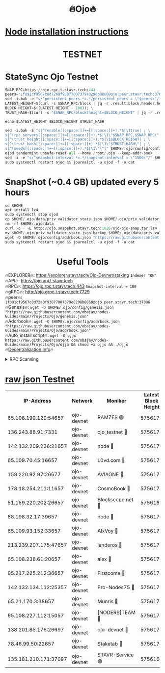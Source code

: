 <h1 align="center"> 🔥Ojo🔥</h1>

[Node installation instructions](https://github.com/obajay/nodes-Guides/tree/main/Projects/Ojo)
=

<h1 align="center"> TESTNET</h1>

# StateSync Ojo Testnet
```python
SNAP_RPC=https://ojo.rpc.t.stavr.tech:443
peers="1f091cf9567c0d72a0f93877007379e0298b8860@ojo.peer.stavr.tech:37096"
sed -i.bak -e "s/^persistent_peers *=.*/persistent_peers = \"$peers\"/" $HOME/.ojo/config/config.toml
LATEST_HEIGHT=$(curl -s $SNAP_RPC/block | jq -r .result.block.header.height); \
BLOCK_HEIGHT=$((LATEST_HEIGHT - 100)); \
TRUST_HASH=$(curl -s "$SNAP_RPC/block?height=$BLOCK_HEIGHT" | jq -r .result.block_id.hash)

echo $LATEST_HEIGHT $BLOCK_HEIGHT $TRUST_HASH

sed -i.bak -E "s|^(enable[[:space:]]+=[[:space:]]+).*$|\1true| ; \
s|^(rpc_servers[[:space:]]+=[[:space:]]+).*$|\1\"$SNAP_RPC,$SNAP_RPC\"| ; \
s|^(trust_height[[:space:]]+=[[:space:]]+).*$|\1$BLOCK_HEIGHT| ; \
s|^(trust_hash[[:space:]]+=[[:space:]]+).*$|\1\"$TRUST_HASH\"| ; \
s|^(seeds[[:space:]]+=[[:space:]]+).*$|\1\"\"|" $HOME/.ojo/config/config.toml
ojod tendermint unsafe-reset-all --home /root/.ojo --keep-addr-book
sed -i -e "s/^snapshot-interval *=.*/snapshot-interval = \"1500\"/" $HOME/.ojo/config/app.toml
sudo systemctl restart ojod && journalctl -u ojod -f -o cat
```
# SnapShot (~0.4 GB) updated every 5 hours
```python
cd $HOME
apt install lz4
sudo systemctl stop ojod
cp $HOME/.ojo/data/priv_validator_state.json $HOME/.ojo/priv_validator_state.json.backup
rm -rf $HOME/.ojo/data
curl -o - -L http://ojo.snapshot.stavr.tech:1026/ojo/ojo-snap.tar.lz4 | lz4 -c -d - | tar -x -C $HOME/.ojo --strip-components 2
mv $HOME/.ojo/priv_validator_state.json.backup $HOME/.ojo/data/priv_validator_state.json
wget -O $HOME/.ojo/config/addrbook.json "https://raw.githubusercontent.com/obajay/nodes-Guides/main/Projects/Ojo/addrbook.json"
sudo systemctl restart ojod && journalctl -u ojod -f -o cat
```
 <h1 align="center"> Useful Tools</h1>

🔥EXPLORER🔥:        https://explorer.stavr.tech/Ojo-Devnet/staking        `Indexer "ON"` \
🔥API🔥:                     https://ojo.api.t.stavr.tech \
🔥RPC🔥:                    https://ojo.rpc.t.stavr.tech:443              `Snapshot-interval = 100` \
🔥gRPC🔥:                  http://ojo.grpc.t.stavr.tech:7729 \
🔥peer🔥:                   `1f091cf9567c0d72a0f93877007379e0298b8860@ojo.peer.stavr.tech:37096` \
🔥Genesis🔥:    ```wget -O $HOME/.ojo/config/genesis.json "https://raw.githubusercontent.com/obajay/nodes-Guides/main/Projects/Ojo/genesis.json"``` \
🔥Addrbook🔥:    ```wget -O $HOME/.ojo/config/addrbook.json "https://raw.githubusercontent.com/obajay/nodes-Guides/main/Projects/Ojo/addrbook.json"``` \
🔥Auto_install script🔥: ```wget -O ojjo https://raw.githubusercontent.com/obajay/nodes-Guides/main/Projects/Ojo/ojjo && chmod +x ojjo && ./ojjo``` \
🔥[Decentralization Info](https://github.com/obajay/StateSync-snapshots/tree/main/Projects/Ojo/Decentralization)🔥



<details>
<summary>RPC Scanning</summary>

<h2 align="center"> We scan nodes in real time every 4 hours. And we provide the final result of RPC endpoints.
We cannot influence the operation of these nodes in any way. </h2>


```python
If Voting Power is higher than 0 --> then the Node is a validator of the network and may be subject to attack and be a potential threat to the chain.
```
```python
We marked such validators with a red symbol
```

</details>

[raw json Testnet](https://rpc-check.ojot.stavr.tech/ojot/rpc-ojot-result.json)
=


<table><tr><th>IP-Address</th><th>Network</th><th>Moniker</th><th>Latest Block Height</th><th>Earliest Block Height</th><th>Catching Up</th><th>Tx Index</th><th>Voting Power</th><th>Scan Time</th></tr><tr><td>65.108.199.120:54657</td><td>ojo-devnet</td><td>RAMZES 🟢</td><td>5756170</td><td>306156</td><td>False</td><td>on</td><td>0</td><td>2024-03-06T14:30:35.779576190UTC</td></tr><tr><td>136.243.88.91:7331</td><td>ojo-devnet</td><td>ojo_testnet 🔴</td><td>5756171</td><td>308845</td><td>False</td><td>on</td><td>1000</td><td>2024-03-06T14:30:43.285129944UTC</td></tr><tr><td>142.132.209.236:21657</td><td>ojo-devnet</td><td>node 🔴</td><td>5756173</td><td>350001</td><td>False</td><td>on</td><td>1999</td><td>2024-03-06T14:30:56.628970589UTC</td></tr><tr><td>65.109.70.45:16657</td><td>ojo-devnet</td><td>L0vd.com 🔴</td><td>5756175</td><td>695918</td><td>False</td><td>off</td><td>998</td><td>2024-03-06T14:31:04.375016037UTC</td></tr><tr><td>158.220.92.97:26677</td><td>ojo-devnet</td><td>AVIAONE 🔴</td><td>5756172</td><td>2754001</td><td>False</td><td>on</td><td>19926</td><td>2024-03-06T14:30:51.771278620UTC</td></tr><tr><td>178.18.254.211:11657</td><td>ojo-devnet</td><td>CosmoBook 🔴</td><td>5756174</td><td>4392001</td><td>False</td><td>off</td><td>1047</td><td>2024-03-06T14:30:58.937167280UTC</td></tr><tr><td>51.159.220.202:26657</td><td>ojo-devnet</td><td>Blockscope.net 🔴</td><td>5756169</td><td>4425001</td><td>False</td><td>on</td><td>2039</td><td>2024-03-06T14:30:35.193870339UTC</td></tr><tr><td>88.198.32.17:39657</td><td>ojo-devnet</td><td>node 🔴</td><td>5756174</td><td>4710001</td><td>False</td><td>on</td><td>103677</td><td>2024-03-06T14:31:01.180611442UTC</td></tr><tr><td>65.109.93.152:33657</td><td>ojo-devnet</td><td>AlxVoy 🔴</td><td>5756173</td><td>4943001</td><td>False</td><td>on</td><td>4491415</td><td>2024-03-06T14:30:56.396384719UTC</td></tr><tr><td>213.239.207.175:47657</td><td>ojo-devnet</td><td>landeros 🔴</td><td>5756173</td><td>4967924</td><td>False</td><td>off</td><td>11083</td><td>2024-03-06T14:30:54.019903946UTC</td></tr><tr><td>65.108.238.61:20657</td><td>ojo-devnet</td><td>alex 🔴</td><td>5756170</td><td>5131001</td><td>False</td><td>on</td><td>11359</td><td>2024-03-06T14:30:35.484252206UTC</td></tr><tr><td>95.217.225.212:36657</td><td>ojo-devnet</td><td>Firstcome 🔴</td><td>5756171</td><td>5251946</td><td>False</td><td>on</td><td>13566</td><td>2024-03-06T14:30:41.041044343UTC</td></tr><tr><td>142.132.134.112:25357</td><td>ojo-devnet</td><td>Pro-Nodes75 🔴</td><td>5756170</td><td>5656170</td><td>False</td><td>on</td><td>24651</td><td>2024-03-06T14:30:38.364649838UTC</td></tr><tr><td>65.21.170.3:38657</td><td>ojo-devnet</td><td>Munris 🔴</td><td>5756170</td><td>5656170</td><td>False</td><td>off</td><td>20123</td><td>2024-03-06T14:30:40.735993638UTC</td></tr><tr><td>65.108.227.112:15057</td><td>ojo-devnet</td><td>[NODERS]TEAM 🔴</td><td>5756175</td><td>5656175</td><td>False</td><td>off</td><td>9999</td><td>2024-03-06T14:31:03.780387799UTC</td></tr><tr><td>138.201.85.176:26697</td><td>ojo-devnet</td><td>ojo-devnet 🔴</td><td>5756175</td><td>5656175</td><td>False</td><td>on</td><td>1000024000</td><td>2024-03-06T14:31:04.068244888UTC</td></tr><tr><td>78.46.99.50:22657</td><td>ojo-devnet</td><td>Staketab 🔴</td><td>5756175</td><td>5668501</td><td>False</td><td>on</td><td>1276</td><td>2024-03-06T14:31:04.585173706UTC</td></tr><tr><td>135.181.210.171:37097</td><td>ojo-devnet</td><td>STAVR-Service 🟢</td><td>5756169</td><td>5754001</td><td>False</td><td>on</td><td>0</td><td>2024-03-06T14:30:36.114171236UTC</td></tr></table>

